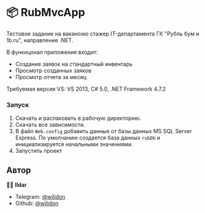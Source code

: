 # 📦 RubMvcApp

Тестовое задание на вакансию стажер IT-департамента ГК "Рубль бум и 1b.ru", направление .NET.

В функицонал приложения входит:
* Создание заявок на стандартный инвентарь
* Просмотр созданных заяков
* Просмотр отчета за месяц

Требуемая версия VS: VS 2013, C# 5.0, .NET Framework 4.7.2
### Запуск
1. Скачать и распаковать в рабочую директорию.
2. Скачать все зависимости.
3. В файл ```Web.config``` добавить данные от базы данных MS SQL Server Express. По умолчанию создается база данных ```rubDb``` и инициализируется начальными значениями.
4. Запустить проект

## Автор

👨‍💻 **Ildar**

* Telegram: [@wilidon](https://t.me/wilidon) 
* Github: [@wilidon](https://github.com/wilidon)
